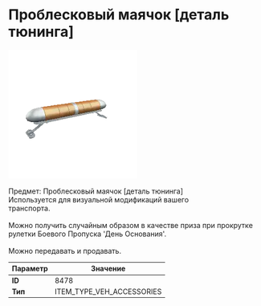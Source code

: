 # Проблесковый маячок [деталь тюнинга]

![Item Image](../img/8478.webp?raw=true)

Предмет: Проблесковый маячок [деталь тюнинга]<br>Используется для визуальной модификаций вашего<br>транспорта.<br><br>Можно получить случайным образом в качестве приза при прокрутке<br>рулетки Боевого Пропуска 'День Основания'.<br><br>Можно передавать и продавать.


| Параметр | Значение |
|----------|----------|
| **ID** | 8478 |
| **Тип** | ITEM_TYPE_VEH_ACCESSORIES |

